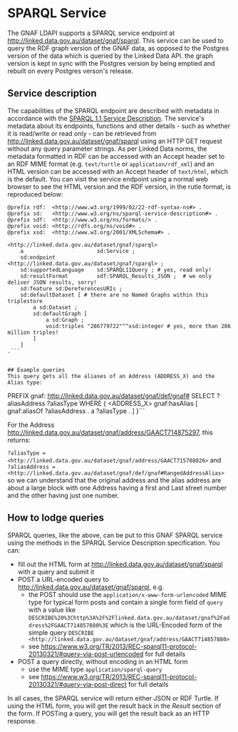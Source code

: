 # SPARQL Service
The GNAF LDAPI supports a SPARQL service endpoint at <http://linked.data.gov.au/dataset/gnaf/sparql>. This service can be used to query the RDF graph version of the GNAF data, as opposed to the Postgres version of the data which is queried by the Linked Data API. the graph version is kept in sync with the Postgres version by being emptied and rebuilt on every Postgres verson's release.

## Service description
The capabilities of the SPARQL endpoint are described with metadata in accordance with the [SPARQL 1.1 Service Description](https://www.w3.org/TR/sparql11-service-description/). The service's metadata about its endpoints, functions and other details - such as whether it is read/write or read only - can be retrieved from <http://linked.data.gov.au/dataset/gnaf/sparql> using an HTTP GET request without any query parameter strings. As per Linked Data norms, the metadata formatted in RDF can be accessed with an Accept header set to an RDF MIME format (e.g. `text/turtle` or `application/rdf_xml`) and an HTML version can be accessed with an Accept header of `text/html`, which is the default. You can visit the service endpoint using a normal web browser to see the HTML version and the RDF version, in the rutle format, is reproduced below:

```
@prefix rdf:  <http://www.w3.org/1999/02/22-rdf-syntax-ns#> .
@prefix sd:   <http://www.w3.org/ns/sparql-service-description#> .
@prefix sdf:  <http://www.w3.org/ns/formats/> .
@prefix void: <http://rdfs.org/ns/void#> .
@prefix xsd:  <http://www.w3.org/2001/XMLSchema#> .

<http://linked.data.gov.au/dataset/gnaf/sparql>
    a                       sd:Service ;
    sd:endpoint             <http://linked.data.gov.au/dataset/gnaf/sparql> ;
    sd:supportedLanguage    sd:SPARQL11Query ; # yes, read only!
    sd:resultFormat         sdf:SPARQL_Results_JSON ;  # we only deliver JSON results, sorry!
    sd:feature sd:DereferencesURIs ;
    sd:defaultDataset [ # there are no Named Graphs within this triplestore
        a sd:Dataset ;
        sd:defaultGraph [
            a sd:Graph ;
            void:triples "286779722"^^xsd:integer # yes, more than 286 million triples!
        ]
    ]
.```


## Example queries
This query gets all the aliases of an Address (ADDRESS_X) and the Alias type:

```
PREFIX gnaf: <http://linked.data.gov.au/dataset/gnaf/def/gnaf#>
SELECT ?aliasAddress ?aliasType
WHERE {
    <ADDRESS_X>
      gnaf:hasAlias [
        gnaf:aliasOf  ?aliasAddress .
        a             ?aliasType .
      ]
}```

For the Address <http://linked.data.gov.au/dataset/gnaf/address/GAACT714875297>, this returns:

`?aliasType = <http://linked.data.gov.au/dataset/gnaf/address/GAACT715708026>`
and  
`?aliasAddress = <http://linked.data.gov.au/dataset/gnaf/def/gnaf#RangedAddressAlias>`
so we can understand that the original address and the alias address are about a large block with one Address having a first and Last street number and the other having just one number.


## How to lodge queries
SPARQL queries, like the above, can be put to this GNAF SPARQL service using the methods in the SPARQL Service Description specification. You can:

* fill out the HTML form at <http://linked.data.gov.au/dataset/gnaf/sparql> with a query and submit it
* POST a URL-encoded query to <http://linked.data.gov.au/dataset/gnaf/sparql>, e.g.
    * the POST should use the `application/x-www-form-urlencoded` MIME type for typical form posts and contain a single form field of `query` with a value like `DESCRIBE%20%3Chttp%3A%2F%2Flinked.data.gov.au/dataset/gnaf%2Faddress%2FGAACT714857880%3E` which is the URL-Encoded form of the simple query `DESCRIBE <http://linked.data.gov.au/dataset/gnaf/address/GAACT714857880>`
    * see <https://www.w3.org/TR/2013/REC-sparql11-protocol-20130321/#query-via-post-urlencoded> for full details
* POST a query directly, without encoding in an HTML form
    * use the MIME type `application/sparql-query`
    * see <https://www.w3.org/TR/2013/REC-sparql11-protocol-20130321/#query-via-post-direct> for full details  

In all cases, the SPARQL service will return either JSON or RDF Turtle. If using the HTML form, you will get the result back in the *Result* section of the form. If POSTing a query, you will get the result back as an HTTP response.